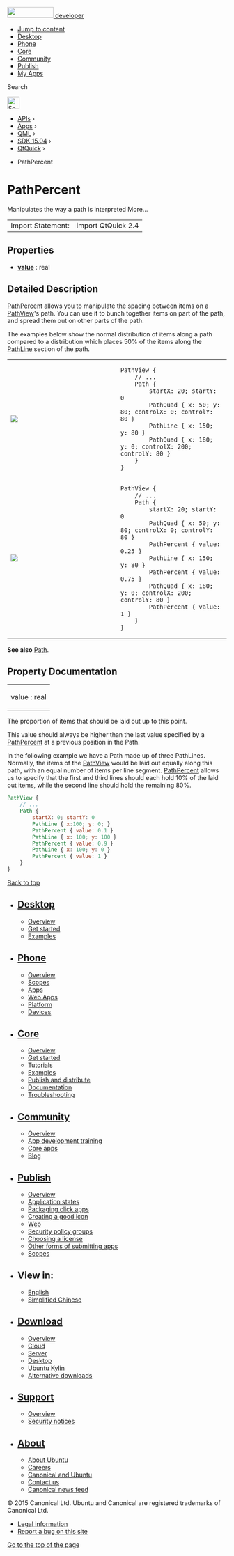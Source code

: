 <a href="https://developer.ubuntu.com/" class="logo-ubuntu"><img src="https://developer.ubuntu.com/assets/sites/ubuntu/latest/u/img/logos/logo-ubuntu-orange.svg" width="106" height="25" /> <span>developer</span></a>

-   [Jump to content](index.html#main-content)
-   [Desktop](https://developer.ubuntu.com/en/desktop/)
-   [Phone](https://developer.ubuntu.com/en/phone/)
-   [Core](https://developer.ubuntu.com/core)
-   [Community](https://developer.ubuntu.com/en/community/)
-   [Publish](https://developer.ubuntu.com/en/publish/)
-   [My Apps](https://myapps.developer.ubuntu.com/)

Search

<img src="https://developer.ubuntu.com/assets/sites/ubuntu/latest/u/img/search-white.svg" alt="Search" height="28" />

-   [APIs](../../../../index.html) ›
-   [Apps](../../../index.html) ›
-   [QML](../../index.html) ›
-   [SDK 15.04](../index.html) ›
-   [QtQuick](../QtQuick/index.html) ›

<!-- -->

-   PathPercent

PathPercent
===========

<span class="subtitle"></span>
Manipulates the way a path is interpreted More...

|                   |                    |
|-------------------|--------------------|
| Import Statement: | import QtQuick 2.4 |

<span id="properties"></span>
Properties
----------

-   ****[value](index.html#value-prop)**** : real

<span id="details"></span>
Detailed Description
--------------------

[PathPercent](index.html) allows you to manipulate the spacing between items on a [PathView](../QtQuick.PathView/index.html)'s path. You can use it to bunch together items on part of the path, and spread them out on other parts of the path.

The examples below show the normal distribution of items along a path compared to a distribution which places 50% of the items along the [PathLine](../QtQuick.PathLine/index.html) section of the path.

<table>
<colgroup>
<col width="50%" />
<col width="50%" />
</colgroup>
<tbody>
<tr class="odd">
<td><p><img src="https://developer.ubuntu.com/static/devportal_uploaded/d17fb84b-06a9-4456-b182-f2c650e66b29-api/apps/qml/sdk-15.04/QtQuick.PathPercent/images/declarative-nopercent.png" /></p></td>
<td><pre class="qml"><code>PathView {
    // ...
    Path {
        startX: 20; startY: 0
        PathQuad { x: 50; y: 80; controlX: 0; controlY: 80 }
        PathLine { x: 150; y: 80 }
        PathQuad { x: 180; y: 0; controlX: 200; controlY: 80 }
    }
}</code></pre></td>
</tr>
<tr class="even">
<td><p><img src="https://developer.ubuntu.com/static/devportal_uploaded/7786c40c-6619-4f03-84af-cee8acbc94fd-api/apps/qml/sdk-15.04/QtQuick.PathPercent/images/declarative-percent.png" /></p></td>
<td><pre class="qml"><code>PathView {
    // ...
    Path {
        startX: 20; startY: 0
        PathQuad { x: 50; y: 80; controlX: 0; controlY: 80 }
        PathPercent { value: 0.25 }
        PathLine { x: 150; y: 80 }
        PathPercent { value: 0.75 }
        PathQuad { x: 180; y: 0; controlX: 200; controlY: 80 }
        PathPercent { value: 1 }
    }
}</code></pre></td>
</tr>
</tbody>
</table>

**See also** [Path](../QtQuick.Path/index.html).

Property Documentation
----------------------

<table>
<colgroup>
<col width="100%" />
</colgroup>
<tbody>
<tr class="odd">
<td><p><span id="value-prop"></span><span class="name">value</span> : <span class="type">real</span></p></td>
</tr>
</tbody>
</table>

The proportion of items that should be laid out up to this point.

This value should always be higher than the last value specified by a [PathPercent](index.html) at a previous position in the Path.

In the following example we have a Path made up of three PathLines. Normally, the items of the [PathView](../QtQuick.PathView/index.html) would be laid out equally along this path, with an equal number of items per line segment. [PathPercent](index.html) allows us to specify that the first and third lines should each hold 10% of the laid out items, while the second line should hold the remaining 80%.

``` qml
PathView {
    // ...
    Path {
        startX: 0; startY: 0
        PathLine { x:100; y: 0; }
        PathPercent { value: 0.1 }
        PathLine { x: 100; y: 100 }
        PathPercent { value: 0.9 }
        PathLine { x: 100; y: 0 }
        PathPercent { value: 1 }
    }
}
```

[Back to top](index.html#)

-   [Desktop](https://developer.ubuntu.com/en/desktop/)
    ---------------------------------------------------

    -   [Overview](https://developer.ubuntu.com/en/desktop/)
    -   [Get started](http://snapcraft.io/?utm_source=developer.ubuntu.com&utm_medium=devportal&utm_term=snaps%20snapcraft%20desktop&utm_content=menu&utm_campaign=duc_snappers)
    -   [Examples](https://github.com/ubuntu/snappy-playpen)

-   [Phone](https://developer.ubuntu.com/en/phone/)
    -----------------------------------------------

    -   [Overview](https://developer.ubuntu.com/en/phone/)
    -   [Scopes](https://developer.ubuntu.com/en/phone/scopes/)
    -   [Apps](https://developer.ubuntu.com/en/phone/apps/)
    -   [Web Apps](https://developer.ubuntu.com/en/phone/web/)
    -   [Platform](https://developer.ubuntu.com/en/phone/platform/)
    -   [Devices](https://developer.ubuntu.com/en/phone/devices/)

-   [Core](https://developer.ubuntu.com/core)
    -----------------------------------------

    -   [Overview](https://developer.ubuntu.com/core)
    -   [Get started](https://developer.ubuntu.com/core/get-started)
    -   [Tutorials](https://developer.ubuntu.com/core/tutorials)
    -   [Examples](https://developer.ubuntu.com/core/examples)
    -   [Publish and distribute](https://developer.ubuntu.com/core/publish-and-distribute)
    -   [Documentation](https://developer.ubuntu.com/core/documentation)
    -   [Troubleshooting](https://developer.ubuntu.com/core/troubleshooting)

-   [Community](https://developer.ubuntu.com/en/community/)
    -------------------------------------------------------

    -   [Overview](https://developer.ubuntu.com/en/community/)
    -   [App development training](https://developer.ubuntu.com/en/community/training/)
    -   [Core apps](https://developer.ubuntu.com/en/community/core-apps/)
    -   [Blog](https://developer.ubuntu.com/en/community/blog/)

-   [Publish](https://developer.ubuntu.com/en/publish/)
    ---------------------------------------------------

    -   [Overview](https://developer.ubuntu.com/en/publish/)
    -   [Application states](https://developer.ubuntu.com/en/publish/application-states/)
    -   [Packaging click apps](https://developer.ubuntu.com/en/publish/packaging-click-apps/)
    -   [Creating a good icon](https://developer.ubuntu.com/en/publish/creating-a-good-icon/)
    -   [Web](https://developer.ubuntu.com/en/publish/web/)
    -   [Security policy groups](https://developer.ubuntu.com/en/publish/security-policy-groups/)
    -   [Choosing a license](https://developer.ubuntu.com/en/publish/choosing-a-license/)
    -   [Other forms of submitting apps](https://developer.ubuntu.com/en/publish/other-forms-of-submitting-apps/)
    -   [Scopes](https://developer.ubuntu.com/en/publish/scopes/)

-   View in:
    --------

    -   [English](index.html "Change to language: English")
    -   [Simplified Chinese](index.html "Change to language: Simplified Chinese")

-   [Download](http://ubuntu.com/download/)
    ---------------------------------------

    -   [Overview](http://ubuntu.com/download)
    -   [Cloud](http://ubuntu.com/download/cloud)
    -   [Server](http://ubuntu.com/download/server)
    -   [Desktop](http://ubuntu.com/download/desktop)
    -   [Ubuntu Kylin](http://ubuntu.com/download/ubuntu-kylin)
    -   [Alternative downloads](http://ubuntu.com/download/alternative-downloads)

-   [Support](http://ubuntu.com/support/)
    -------------------------------------

    -   [Overview](http://ubuntu.com/support)
    -   [Security notices](http://www.ubuntu.com/usn/)

-   [About](http://ubuntu.com/about/)
    ---------------------------------

    -   [About Ubuntu](http://ubuntu.com/about/about-ubuntu)
    -   [Careers](http://www.canonical.com/careers)
    -   [Canonical and Ubuntu](http://ubuntu.com/about/canonical-and-ubuntu)
    -   [Contact us](http://ubuntu.com/about/contact-us)
    -   [Canonical news feed](http://insights.ubuntu.com/feed/)

© 2015 Canonical Ltd. Ubuntu and Canonical are registered trademarks of Canonical Ltd.

-   [Legal information](http://www.ubuntu.com/legal)
-   [Report a bug on this site](https://bugs.launchpad.net/developer-ubuntu-com/)

<span class="accessibility-aid">[Go to the top of the page](index.html#)</span>
